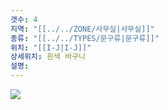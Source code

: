 ```yaml
---
갯수: 4
지역: "[[../../ZONE/사무실|사무실]]"
종류: "[[../../TYPES/문구류|문구류]]"
위치: "[[I-J|I-J]]"
상세위치: 흰색 바구니
설명: 
---
```

![](http://192.168.50.22/images/240608_IMG_0265.jpg)